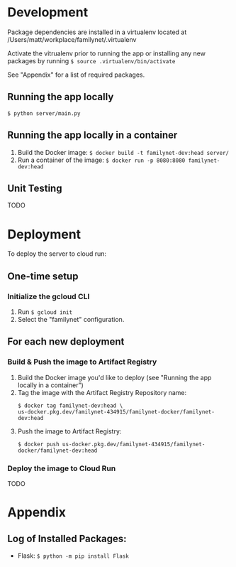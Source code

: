 # Development

Package dependencies are installed in a virtualenv located at /Users/matt/workplace/familynet/.virtualenv

Activate the vitrualenv prior to running the app or installing any new packages by running `$ source .virtualenv/bin/activate`

See "Appendix" for a list of required packages.

## Running the app locally

`$ python server/main.py`

## Running the app locally in a container

1. Build the Docker image: `$ docker build -t familynet-dev:head server/`
1. Run a container of the image: `$ docker run -p 8080:8080 familynet-dev:head`

## Unit Testing

TODO

# Deployment

To deploy the server to cloud run:

## One-time setup

### Initialize the gcloud CLI

1. Run `$ gcloud init`
1. Select the "familynet" configuration.

## For each new deployment

### Build & Push the image to Artifact Registry

1. Build the Docker image you'd like to deploy (see "Running the app locally in a container")
1. Tag the image with the Artifact Registry Repository name:
    ```
    $ docker tag familynet-dev:head \
    us-docker.pkg.dev/familynet-434915/familynet-docker/familynet-dev:head
    ```
1. Push the image to Artifact Registry:
    ```
    $ docker push us-docker.pkg.dev/familynet-434915/familynet-docker/familynet-dev:head
    ```

### Deploy the image to Cloud Run

TODO

# Appendix

## Log of Installed Packages:

* Flask: `$ python -m pip install Flask`
